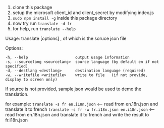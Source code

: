 1. clone this package
2. setup the microsoft client_id and client_secret by modifying index.js
3. `sudo npm install -g` inside this package directory
4. now try run `translate -d fr`
5. for help, run `translate --help`


  Usage: translate [options] <file> , of which <file> is the soruce json file

  Options:

    -h, --help                     output usage information
    -s, --sourcelang <sourcelang>  source language (by default en if not specified)
    -d, --destlang <destlang>      destination language (required)
    -w, --writefile <writefile>    write to file   (if not provide, display to screen only)

  If source <file> is not provided, sample json would be used to demo the translation.

 for example:
 `translate -s fr en.i18n.json` <-- read from en.18n.json and translate it to french
 `translate -s fr -w fr.i18n.json en.i18n.json` <-- read from en.18n.json and translate it to french and write the result to fr.i18n.json
 
